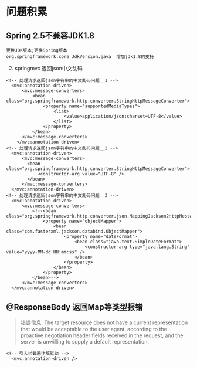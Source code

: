 # 问题积累
## Spring 2.5不兼容JDK1.8
```
更换JDK版本;更换Spring版本
org.springframework.core JdkVersion.java  增加jdk1.8的支持
```
2. springmvc 返回json中文乱码
```
<!-- 处理请求返回json字符串的中文乱码问题__1 -->
  <mvc:annotation-driven>
      <mvc:message-converters>
          <bean class="org.springframework.http.converter.StringHttpMessageConverter">
              <property name="supportedMediaTypes">
                  <list>
                      <value>application/json;charset=UTF-8</value>
                  </list>
              </property>
          </bean>
      </mvc:message-converters>
    </mvc:annotation-driven>
<!-- 处理请求返回json字符串的中文乱码问题__2 -->
  <mvc:annotation-driven>
      <mvc:message-converters>
        <bean class="org.springframework.http.converter.StringHttpMessageConverter">
            <constructor-arg value="UTF-8" />
        </bean>
      </mvc:message-converters>
  </mvc:annotation-driven>
<!-- 处理请求返回json字符串的中文乱码问题__3 -->
  <mvc:annotation-driven>
      <mvc:message-converters>
          <!--<bean class="org.springframework.http.converter.json.MappingJackson2HttpMessageConverter">
              <property name="objectMapper">
                  <bean class="com.fasterxml.jackson.databind.ObjectMapper">
                      <property name="dateFormat">
                          <bean class="java.text.SimpleDateFormat">
                              <constructor-arg type="java.lang.String" value="yyyy-MM-dd HH:mm:ss" />
                          </bean>
                      </property>
                  </bean>
              </property>
          </bean>-->
      </mvc:message-converters>
  </mvc:annotation-driven>
```
## @ResponseBody 返回Map等类型报错
> 错误信息: The target resource does not have a current representation that would be acceptable to the user agent, according to the proactive negotiation header fields received in the request, and the server is unwilling to supply a default representation.
```
<!-- 引入拦截器注解驱动 -->
  <mvc:annotation-driven />
```
